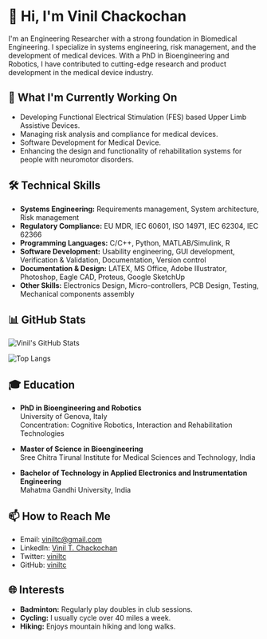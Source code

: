 # 👋 Hi, I'm Vinil Chackochan

I'm an Engineering Researcher with a strong foundation in Biomedical Engineering. I specialize in systems engineering, risk management, and the development of medical devices. With a PhD in Bioengineering and Robotics, I have contributed to cutting-edge research and product development in the medical device industry.

## 🌱 What I'm Currently Working On
- Developing Functional Electrical Stimulation (FES) based Upper Limb Assistive Devices.
- Managing risk analysis and compliance for medical devices.
- Software Development for Medical Device.
- Enhancing the design and functionality of rehabilitation systems for people with neuromotor disorders.

## 🛠️ Technical Skills
- **Systems Engineering:** Requirements management, System architecture, Risk management 
- **Regulatory Compliance:** EU MDR, IEC 60601, ISO 14971, IEC 62304, IEC 62366
- **Programming Languages:** C/C++, Python, MATLAB/Simulink, R
- **Software Development:** Usability engineering, GUI development, Verification & Validation, Documentation, Version control 
- **Documentation & Design:** LATEX, MS Office, Adobe Illustrator, Photoshop, Eagle CAD, Proteus, Google SketchUp
- **Other Skills:** Electronics Design, Micro-controllers, PCB Design, Testing, Mechanical components assembly

## 📊 GitHub Stats
![Vinil's GitHub Stats](https://github-readme-stats.vercel.app/api?username=viniltc&show_icons=true&theme=radical)

![Top Langs](https://github-readme-stats.vercel.app/api/top-langs/?username=viniltc&layout=compact&theme=radical)



## 🎓 Education
- **PhD in Bioengineering and Robotics**  
  University of Genova, Italy  
  Concentration: Cognitive Robotics, Interaction and Rehabilitation Technologies

- **Master of Science in Bioengineering**  
  Sree Chitra Tirunal Institute for Medical Sciences and Technology, India

- **Bachelor of Technology in Applied Electronics and Instrumentation Engineering**  
  Mahatma Gandhi University, India

## 📫 How to Reach Me
- Email: [viniltc@gmail.com](mailto:viniltc@gmail.com)
- LinkedIn: [Vinil T. Chackochan](https://www.linkedin.com/in/vinil-t-c-0b188a4b/)
- Twitter: [viniltc](https://x.com/viniltc)
- GitHub: [viniltc](https://github.com/viniltc)

## 🌐 Interests
- **Badminton:** Regularly play doubles in club sessions.
- **Cycling:** I usually cycle over 40 miles a week.
- **Hiking:** Enjoys mountain hiking and long walks.


